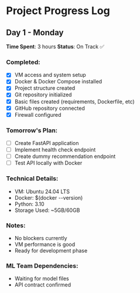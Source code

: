 # Project Progress Log

## Day 1 - Monday
**Time Spent**: 3 hours
**Status**: On Track ✅

### Completed:
- [x] VM access and system setup
- [x] Docker & Docker Compose installed
- [x] Project structure created
- [x] Git repository initialized
- [x] Basic files created (requirements, Dockerfile, etc)
- [x] GitHub repository connected
- [x] Firewall configured

### Tomorrow's Plan:
- [ ] Create FastAPI application
- [ ] Implement health check endpoint
- [ ] Create dummy recommendation endpoint
- [ ] Test API locally with Docker

### Technical Details:
- VM: Ubuntu 24.04 LTS
- Docker: $(docker --version)
- Python: 3.10
- Storage Used: ~5GB/60GB

### Notes:
- No blockers currently
- VM performance is good
- Ready for development phase

### ML Team Dependencies:
- Waiting for model files
- API contract confirmed

